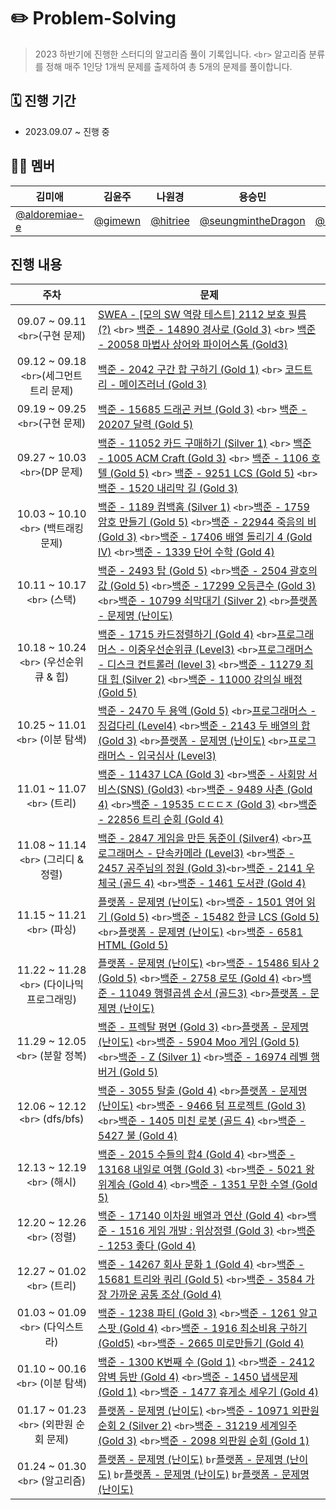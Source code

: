 # ✏️ Problem-Solving

> 2023 하반기에 진행한 스터디의 알고리즘 풀이 기록입니다. `<br>` 알고리즘 분류를 정해 매주 1인당 1개씩 문제를 출제하여 총 5개의 문제를 풀이합니다.

## 🗓️ 진행 기간

- 2023.09.07 ~ 진행 중

## 💁🏻 멤버

| 김미애                                        | 김윤주                            | 나원경                              | 용승민                                                  | 정지은                              |
| --------------------------------------------- | --------------------------------- | ----------------------------------- | ------------------------------------------------------- | ----------------------------------- |
| [@aldoremiae-e](https://github.com/aldoremiae-e) | [@gimewn](https://github.com/gimewn) | [@hitriee](https://github.com/hitriee) | [@seungmintheDragon](https://github.com/seungmintheDragon) | [@zzz0105](https://github.com/zzz0105) |

## 진행 내용

|                     주차                     | 문제                                                                                                                                                                                                                                                                                                                                                                                                                                                                 |
| :------------------------------------------: | -------------------------------------------------------------------------------------------------------------------------------------------------------------------------------------------------------------------------------------------------------------------------------------------------------------------------------------------------------------------------------------------------------------------------------------------------------------------- |
|      09.07 ~ 09.11 `<br>`(구현 문제)      | [SWEA - [모의 SW 역량 테스트] 2112 보호 필름 (?)](https://swexpertacademy.com/main/code/problem/problemDetail.do?contestProbId=AV5V1SYKAaUDFAWu) `<br>` [백준 - 14890 경사로 (Gold 3)](https://www.acmicpc.net/problem/14890) `<br>` [백준 - 20058 마법사 상어와 파이어스톰 (Gold3)](https://www.acmicpc.net/problem/20058)                                                                                                                                               |
|  09.12 ~ 09.18 `<br>`(세그먼트 트리 문제)  | [백준 - 2042 구간 합 구하기 (Gold 1)](https://www.acmicpc.net/problem/2042) `<br>` [코드트리 - 메이즈러너 (Gold 3)](https://www.codetree.ai/training-field/frequent-problems/problems/maze-runner/description?page=3&pageSize=20)                                                                                                                                                                                                                                        |
|      09.19 ~ 09.25 `<br>`(구현 문제)      | [백준 - 15685 드래곤 커브 (Gold 3)](https://www.acmicpc.net/problem/15685) `<br>` [백준 - 20207 달력 (Gold 5)](https://www.acmicpc.net/problem/20207)                                                                                                                                                                                                                                                                                                                    |
|       09.27 ~ 10.03 `<br>`(DP 문제)       | [백준 - 11052 카드 구매하기 (Silver 1)](https://www.acmicpc.net/problem/11052) `<br>` [백준 - 1005 ACM Craft (Gold 3)](https://www.acmicpc.net/problem/1005) `<br>` [백준 - 1106 호텔 (Gold 5)](https://www.acmicpc.net/problem/1106) `<br>` [백준 - 9251 LCS (Gold 5)](https://www.acmicpc.net/problem/9251) `<br>` [백준 - 1520 내리막 길 (Gold 3)](https://www.acmicpc.net/problem/1520)                                                                                 |
|    10.03 ~ 10.10 `<br>` (백트래킹 문제)    | [백준 - 1189 컴백홈 (Silver 1)](https://www.acmicpc.net/problem/1189) `<br>`[백준 - 1759 암호 만들기 (Gold 5)](https://www.acmicpc.net/problem/1759) `<br>`[백준 - 22944 죽음의 비 (Gold 3)](https://www.acmicpc.net/problem/22944) `<br>`[백준 - 17406 배열 돌리기 4 (Gold Ⅳ)](https://www.acmicpc.net/problem/17406) `<br>`[백준 - 1339 단어 수학 (Gold 4)](https://www.acmicpc.net/problem/1339)                                                                        |
|        10.11 ~ 10.17 `<br>` (스택)        | [백준 - 2493 탑 (Gold 5)](https://www.acmicpc.net/problem/2493) `<br>`[백준 - 2504 괄호의 값 (Gold 5)](https://www.acmicpc.net/problem/2504) `<br>`[백준 - 17299 오등큰수 (Gold 3)](https://www.acmicpc.net/problem/17299) `<br>`[백준 - 10799 쇠막대기 (Silver 2)](https://www.acmicpc.net/problem/10799) `<br>`[플랫폼 - 문제명 (난이도)]()                                                                                                                               |
|  10.18 ~ 10.24 `<br>` (우선순위 큐 & 힙)  | [백준 - 1715 카드정렬하기 (Gold 4)](https://www.acmicpc.net/problem/1715) `<br>`[프로그래머스 - 이중우선순위큐 (Level3)](https://school.programmers.co.kr/learn/courses/30/lessons/42628) `<br>`[프로그래머스 - 디스크 컨트롤러 (level 3)](https://school.programmers.co.kr/learn/courses/30/lessons/42627) `<br>`[백준 - 11279 최대 힙 (Silver 2)](https://www.acmicpc.net/problem/11279) `<br>`[백준 - 11000 강의실 배정 (Gold 5)](https://www.acmicpc.net/problem/11000) |
|      10.25 ~ 11.01 `<br>` (이분 탐색)      | [백준 - 2470 두 용액 (Gold 5)](https://www.acmicpc.net/problem/2470) `<br>`[프로그래머스 - 징검다리 (Level4)](https://school.programmers.co.kr/learn/courses/30/lessons/43236) `<br>`[백준 - 2143 두 배열의 합 (Gold 3)](https://www.acmicpc.net/problem/2143) `<br>`[플랫폼 - 문제명 (난이도)]() `<br>`[프로그래머스 - 입국심사 (Level3)](https://school.programmers.co.kr/learn/courses/30/lessons/43238)                                                                 |
|        11.01 ~ 11.07 `<br>` (트리)        | [백준 - 11437 LCA (Gold 3)](https://www.acmicpc.net/problem/11437) `<br>`[백준 - 사회망 서비스(SNS) (Gold3)](https://www.acmicpc.net/problem/2533) `<br>`[백준 - 9489 사촌 (Gold 4)](https://www.acmicpc.net/problem/9489) `<br>`[백준 - 19535 ㄷㄷㄷㅈ (Gold 3)](https://www.acmicpc.net/problem/19535) `<br>`[백준 - 22856 트리 순회 (Gold 4)](https://www.acmicpc.net/problem/22856)                                                                                     |
|    11.08 ~ 11.14 `<br>` (그리디 & 정렬)    | [백준 - 2847 게임을 만든 동준이 (Silver4)](https://www.acmicpc.net/problem/2847) `<br>`[프로그래머스 - 단속카메라 (Level3)](https://school.programmers.co.kr/learn/courses/30/lessons/42884) `<br>`[백준 - 2457 공주님의 정원 (Gold 3)](https://www.acmicpc.net/problem/2457)`<br>`[백준 - 2141 우체국 (골드 4)](https://www.acmicpc.net/problem/2141) `<br>`[백준 - 1461 도서관 (Gold 4)](https://www.acmicpc.net/problem/1461)                                            |
|        11.15 ~ 11.21 `<br>` (파싱)        | [플랫폼 - 문제명 (난이도)]() `<br>`[백준 - 1501 영어 읽기 (Gold 5)](https://www.acmicpc.net/problem/1501) `<br>`[백준 - 15482 한글 LCS (Gold 5)](https://www.acmicpc.net/problem/15482) `<br>`[플랫폼 - 문제명 (난이도)]() `<br>`[백준 - 6581 HTML (Gold 5)](https://www.acmicpc.net/problem/6581)                                                                                                                                                                          |
| 11.22 ~ 11.28 `<br>` (다이나믹 프로그래밍) | [플랫폼 - 문제명 (난이도)]() `<br>`[백준 - 15486 퇴사 2 (Gold 5)](https://www.acmicpc.net/problem/15486) `<br>`[백준 - 2758 로또 (Gold 4)](https://www.acmicpc.net/problem/2758) `<br>`[백준 - 11049 행렬곱셈 순서 (골드3)](https://www.acmicpc.net/problem/11049) `<br>`[플랫폼 - 문제명 (난이도)]()                                                                                                                                                                       |
|      11.29 ~ 12.05 `<br>` (분할 정복)      | [백준 - 프렉탈 평면 (Gold 3)](https://www.acmicpc.net/problem/1030) `<br>`[플랫폼 - 문제명 (난이도)]() `<br>`[백준 - 5904 Moo 게임 (Gold 5)](https://www.acmicpc.net/problem/5904) `<br>`[백준 - Z (Silver 1)](https://www.acmicpc.net/problem/1074) `<br>`[백준 - 16974 레벨 햄버거 (Gold 5)](https://www.acmicpc.net/problem/16974)                                                                                                                                       |
|       12.06 ~ 12.12 `<br>` (dfs/bfs)       | [백준 - 3055 탈출 (Gold 4)](https://www.acmicpc.net/problem/3055) `<br>`[플랫폼 - 문제명 (난이도)]() `<br>`[백준 - 9466 텀 프로젝트 (Gold 3)](https://www.acmicpc.net/problem/9466) `<br>`[백준 - 1405 미친 로봇 (골드 4)](https://www.acmicpc.net/problem/1405) `<br>`[백준 - 5427 불 (Gold 4)](https://www.acmicpc.net/problem/5427)                                                                                                                                      |
|        12.13 ~ 12.19 `<br>` (해시)        | [백준 - 2015 수들의 합4 (Gold 4)](https://www.acmicpc.net/problem/2015) `<br>`[백준 - 13168 내일로 여행 (Gold 3)](https://www.acmicpc.net/problem/13168) `<br>`[백준 - 5021 왕위계승 (Gold 4)](https://www.acmicpc.net/problem/5021) `<br>`[백준 - 1351 무한 수열 (Gold 5)](https://www.acmicpc.net/problem/1351)                                                                                                                                                          |
|        12.20 ~ 12.26 `<br>` (정렬)        | [백준 - 17140 이차원 배열과 연산 (Gold 4)](https://www.acmicpc.net/problem/17140) `<br>`[백준 - 1516 게임 개발 : 위상정렬 (Gold 3)](https://www.acmicpc.net/problem/1516) `<br>`[백준 - 1253 좋다 (Gold 4)](https://www.acmicpc.net/problem/1253)                                                                                                                                                                                                                         |
|        12.27 ~ 01.02 `<br>` (트리)        | [백준 - 14267 회사 문화 1 (Gold 4)](https://www.acmicpc.net/problem/14267) `<br>`[백준 - 15681 트리와 쿼리 (Gold 5)](https://www.acmicpc.net/problem/15681) `<br>`[백준 - 3584 가장 가까운 공통 조상 (Gold 4)](https://www.acmicpc.net/problem/3584)                                                                                                                                                                                                                      |
|     01.03 ~ 01.09 `<br>` (다익스트라)     | [백준 - 1238 파티 (Gold 3)](https://www.acmicpc.net/problem/1238) `<br>`[백준 - 1261 알고스팟 (Gold 4)](https://www.acmicpc.net/problem/1261) `<br>`[백준 - 1916 최소비용 구하기 (Gold5)](https://www.acmicpc.net/problem/1916) `<br>`[백준 - 2665 미로만들기 (Gold 4)](https://www.acmicpc.net/problem/2665)                                                                                                                                                              |
|      01.10 ~ 00.16 `<br>` (이분 탐색)      | [백준 - 1300 K번째 수 (Gold 1)](https://www.acmicpc.net/problem/1300) `<br>`[백준 - 2412 암벽 등반 (Gold 4)](https://www.acmicpc.net/problem/2412) `<br>`[백준 - 1450 냅색문제 (Gold 1)](https://www.acmicpc.net/problem/1450) `<br>`[백준 - 1477 휴게소 세우기 (Gold 4)](https://www.acmicpc.net/problem/1477)                                                                                                                                                            |
|  01.17 ~ 01.23 `<br>` (외판원 순회 문제)  | [플랫폼 - 문제명 (난이도)]() `<br>`[백준 - 10971 외판원 순회 2 (Silver 2)](https://www.acmicpc.net/problem/10971) `<br>`[백준 - 31219 세계일주 (Gold 3)](https://www.acmicpc.net/problem/31219) `<br>`[백준 - 2098 외판원 순회 (Gold 1)](https://www.acmicpc.net/problem/2098)                                                                                                                                                                                             |
|      01.24 ~ 01.30 `<br>` (알고리즘)      | [플랫폼 - 문제명 (난이도)]() `br`[플랫폼 - 문제명 (난이도)]() `br`[플랫폼 - 문제명 (난이도)]() `br`[플랫폼 - 문제명 (난이도)]()                                                                                                                                                                                                                                                                                                                                            |
